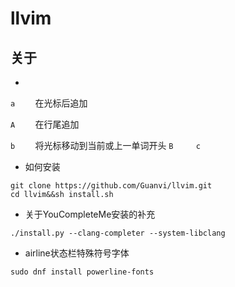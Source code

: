 # llvim
## 关于
+ 

`a  ` &emsp;在光标后追加
    
`A  ` &emsp;在行尾追加
    
`b  ` &emsp;将光标移动到当前或上一单词开头
`B  ` &emsp;
`c  ` &emsp;








+ 如何安装<br/>
```
git clone https://github.com/Guanvi/llvim.git
cd llvim&&sh install.sh

```



+ 关于YouCompleteMe安装的补充</br>
```
./install.py --clang-completer --system-libclang
```
+ airline状态栏特殊符号字体</br>
```
sudo dnf install powerline-fonts
```
